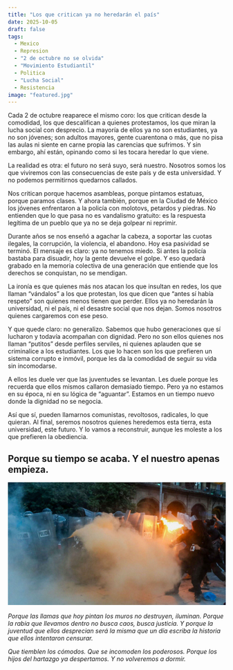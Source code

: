 ```yaml
---
title: "Los que critican ya no heredarán el país"
date: 2025-10-05
draft: false
tags:
  - Mexico
  - Represion
  - "2 de octubre no se olvida"
  - "Movimiento Estudiantil"
  - Politica
  - "Lucha Social"
  - Resistencia
image: "featured.jpg"
---
```


Cada 2 de octubre reaparece el mismo coro: los que critican desde la comodidad, los que descalifican a quienes protestamos, los que miran la lucha social con desprecio.
La mayoría de ellos ya no son estudiantes, ya no son jóvenes; son adultos mayores, gente cuarentona o más, que no pisa las aulas ni siente en carne propia las carencias que sufrimos.
Y sin embargo, ahí están, opinando como si les tocara heredar lo que viene.

La realidad es otra: el futuro no será suyo, será nuestro.
Nosotros somos los que viviremos con las consecuencias de este país y de esta universidad.
Y no podemos permitirnos quedarnos callados.

Nos critican porque hacemos asambleas, porque pintamos estatuas, porque paramos clases.
Y ahora también, porque en la Ciudad de México los jóvenes enfrentaron a la policía con molotovs, petardos y piedras.
No entienden que lo que pasa no es vandalismo gratuito: es la respuesta legítima de un pueblo que ya no se deja golpear ni reprimir.

Durante años se nos enseñó a agachar la cabeza, a soportar las cuotas ilegales, la corrupción, la violencia, el abandono.
Hoy esa pasividad se terminó.
El mensaje es claro: ya no tenemos miedo.
Si antes la policía bastaba para disuadir, hoy la gente devuelve el golpe.
Y eso quedará grabado en la memoria colectiva de una generación que entiende que los derechos se conquistan, no se mendigan.

La ironía es que quienes más nos atacan los que insultan en redes, los que llaman “vándalos” a los que protestan, los que dicen que “antes sí había respeto” son quienes menos tienen que perder.
Ellos ya no heredarán la universidad, ni el país, ni el desastre social que nos dejan.
Somos nosotros quienes cargaremos con ese peso.

Y que quede claro: no generalizo.
Sabemos que hubo generaciones que sí lucharon y todavía acompañan con dignidad.
Pero no son ellos quienes nos llaman “putitos” desde perfiles serviles, ni quienes aplauden que se criminalice a los estudiantes.
Los que lo hacen son los que prefieren un sistema corrupto e inmóvil, porque les da la comodidad de seguir su vida sin incomodarse.

A ellos les duele ver que las juventudes se levantan.
Les duele porque les recuerda que ellos mismos callaron demasiado tiempo.
Pero ya no estamos en su época, ni en su lógica de “aguantar”.
Estamos en un tiempo nuevo donde la dignidad no se negocia.

Así que sí, pueden llamarnos comunistas, revoltosos, radicales, lo que quieran.
Al final, seremos nosotros quienes heredemos esta tierra, esta universidad, este futuro.
Y lo vamos a reconstruir, aunque les moleste a los que prefieren la obediencia.

## Porque su tiempo se acaba. Y el nuestro apenas empieza.

![2 de Octubre](2deoctubre.jpg)

_Porque las llamas que hoy pintan los muros no destruyen, iluminan.
Porque la rabia que llevamos dentro no busca caos, busca justicia.
Y porque la juventud que ellos desprecian será la misma que un día escriba la historia que ellos intentaron censurar._

_Que tiemblen los cómodos.
Que se incomoden los poderosos.
Porque los hijos del hartazgo ya despertamos.
Y no volveremos a dormir._

